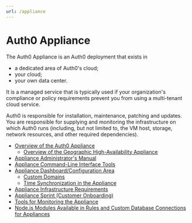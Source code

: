 ```yaml
---
url: /appliance
---
```


# Auth0 Appliance

The Auth0 Appliance is an Auth0 deployment that exists in

* a dedicated area of Auth0's cloud;
* your cloud;
* your own data center.

It is a managed service that is typically used if your organization's compliance or policy requirements prevent you from using a multi-tenant cloud service.

Auth0 is responsible for installation, maintenance, patching and updates. You are responsible for supplying and monitoring the infrastructure on which Auth0 runs (including, but not limited to, the VM host, storage, network resources, and other required dependencies).

* [Overview of the Auth0 Appliance](/appliance/appliance-overview)
    * [Overview of the Geographic High-Availability Appliance](/appliance/geo-ha)
* [Appliance Administrator's Manual](/appliance/admin)
* [Appliance Command-Line Interface Tools](/appliance/cli)
* [Appliance Dashboard/Configuration Area](/appliance/dashboard)
    * [Custom Domains](/appliance/custom-domains)
    * [Time Synchronization in the Appliance](/appliance/clock)
* [Appliance Infrastructure Requirements](/appliance/infrastructure)
* [Appliance Sprint (Customer Onboarding)](/onboarding/appliance-sprint)
* [Tools for Monitoring the Appliance](/appliance/monitoring)
* [Node.js Modules Available in Rules and Custom Database Connections for Appliances](/appliance/modules)
